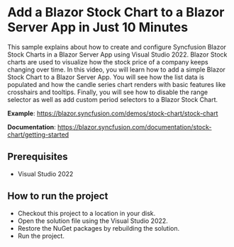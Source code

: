 # Add a Blazor Stock Chart to a Blazor Server App in Just 10 Minutes  

This sample explains about how to create and configure Syncfusion Blazor Stock Charts in a Blazor Server App using Visual Studio 2022. Blazor Stock charts are used to visualize how the stock price of a company keeps changing over time. In this video, you will learn how to add a simple Blazor Stock Chart to a Blazor Server App. You will see how the list data is populated and how the candle series chart renders with basic features like crosshairs and tooltips. Finally, you will see how to disable the range selector as well as add custom period selectors to a Blazor Stock Chart.

**Example**: https://blazor.syncfusion.com/demos/stock-chart/stock-chart 

**Documentation**: https://blazor.syncfusion.com/documentation/stock-chart/getting-started

## Prerequisites

* Visual Studio 2022

## How to run the project

* Checkout this project to a location in your disk.
* Open the solution file using the Visual Studio 2022.
* Restore the NuGet packages by rebuilding the solution.
* Run the project.
